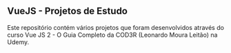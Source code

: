 ## VueJS - Projetos de Estudo
Este repositório contém vários projetos que foram desenvolvidos através do curso Vue JS 2 - O Guia Completo da COD3R (Leonardo Moura Leitão) na Udemy. 


